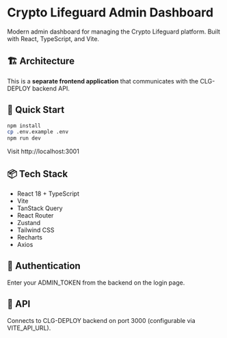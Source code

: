 # Crypto Lifeguard Admin Dashboard

Modern admin dashboard for managing the Crypto Lifeguard platform. Built with React, TypeScript, and Vite.

## 🏗️ Architecture

This is a **separate frontend application** that communicates with the CLG-DEPLOY backend API.

## 🚀 Quick Start

```bash
npm install
cp .env.example .env
npm run dev
```

Visit http://localhost:3001

## 📦 Tech Stack

- React 18 + TypeScript
- Vite
- TanStack Query
- React Router
- Zustand
- Tailwind CSS
- Recharts
- Axios

## 🔐 Authentication

Enter your ADMIN_TOKEN from the backend on the login page.

## 📡 API

Connects to CLG-DEPLOY backend on port 3000 (configurable via VITE_API_URL).
